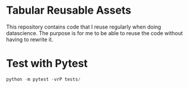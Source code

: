 # Tabular Reusable Assets
This repository contains code that I reuse regularly when doing datascience. 
The purpose is for me to be able to reuse the code without having to rewrite it.

# Test with Pytest
```python
python -m pytest -vrP tests/
